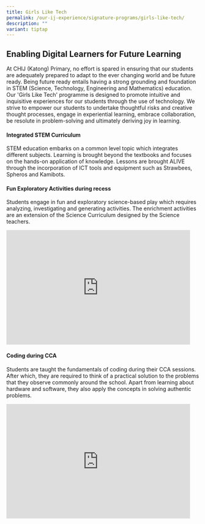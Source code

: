 ```yaml
---
title: Girls Like Tech
permalink: /our-ij-experience/signature-programs/girls-like-tech/
description: ""
variant: tiptap
---
```

<h2>Enabling Digital Learners for Future Learning</h2>
<p>At CHIJ (Katong) Primary, no effort is spared in ensuring that our students
are adequately prepared to adapt to the ever changing world and be future
ready. Being future ready entails having a strong grounding and foundation
in STEM (Science, Technology, Engineering and Mathematics) education. Our
'Girls Like Tech' programme is designed to promote intuitive and inquisitive
experiences for our students through the use of technology. We strive to
empower our students to undertake thoughtful risks and creative thought
processes, engage in experiential learning, embrace collaboration, be resolute
in problem-solving and ultimately deriving joy in learning.</p>
<h4>Integrated STEM Curriculum</h4>
<p>STEM education embarks on a common level topic which integrates different
subjects. Learning is brought beyond the textbooks and focuses on the hands-on
application of knowledge. Lessons are brought ALIVE through the incorporation
of ICT tools and equipment such as Strawbees, Spheros and Kamibots.</p>
<h4>Fun Exploratory Activities during recess</h4>
<p>Students engage in fun and exploratory science-based play which requires
analyzing, investigating and generating activities. The enrichment activities
are an extension of the Science Curriculum designed by the Science teachers.</p>
<div class="iframe-wrapper">
<iframe height="299" width="480" allowfullscreen="true" frameborder="0" src="https://docs.google.com/presentation/d/e/2PACX-1vTQEtdH-SNElQ1Q91SUu7JYXS0lw7QhnbbtPhvNnrFMIovm1WVa14CvId_1ZFqi5j1MhvvOFqsv9CBl/embed?start=true&amp;loop=true&amp;delayms=5000"></iframe>
</div>
<h4>Coding during CCA</h4>
<p>Students are taught the fundamentals of coding during their CCA sessions.
After which, they are required to think of a practical solution to the
problems that they observe commonly around the school. Apart from learning
about hardware and software, they also apply the concepts in solving authentic
problems.</p>
<div class="iframe-wrapper">
<iframe height="299" width="480" allowfullscreen="true" frameborder="0" src="https://docs.google.com/presentation/d/e/2PACX-1vSgE66bQFL0pn5UTedGoqJFJHGSh4YuQg0WQYam7QfrX7AKgYp0Ko4V8qsS3N4JRxVcnC0JrNIbGPbs/embed?start=true&amp;loop=true&amp;delayms=3000"></iframe>
</div>
<p></p>